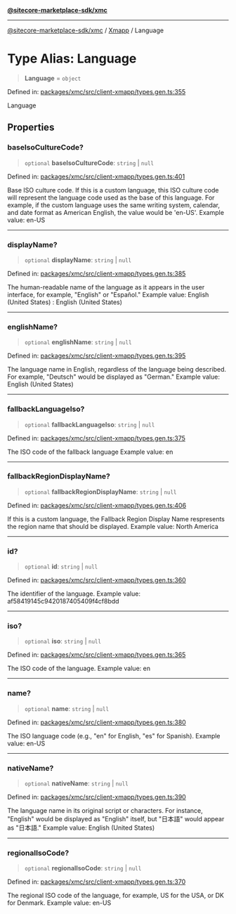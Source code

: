 [**@sitecore-marketplace-sdk/xmc**](../../../../README.md)

***

[@sitecore-marketplace-sdk/xmc](../../../../README.md) / [Xmapp](../README.md) / Language

# Type Alias: Language

> **Language** = `object`

Defined in: [packages/xmc/src/client-xmapp/types.gen.ts:355](https://github.com/Sitecore/marketplace-sdk/blob/main/packages/xmc/src/client-xmapp/types.gen.ts#L355)

Language

## Properties

### baseIsoCultureCode?

> `optional` **baseIsoCultureCode**: `string` \| `null`

Defined in: [packages/xmc/src/client-xmapp/types.gen.ts:401](https://github.com/Sitecore/marketplace-sdk/blob/main/packages/xmc/src/client-xmapp/types.gen.ts#L401)

Base ISO culture code. If this is a custom language, this ISO culture code will represent the language code used as the base of this language.
For example, if the custom language uses the same writing system, calendar, and date format as American English, the value would be 'en-US'.
Example value: en-US

***

### displayName?

> `optional` **displayName**: `string` \| `null`

Defined in: [packages/xmc/src/client-xmapp/types.gen.ts:385](https://github.com/Sitecore/marketplace-sdk/blob/main/packages/xmc/src/client-xmapp/types.gen.ts#L385)

The human-readable name of the language as it appears in the user interface, for example, "English" or "Español."
Example value: English (United States) : English (United States)

***

### englishName?

> `optional` **englishName**: `string` \| `null`

Defined in: [packages/xmc/src/client-xmapp/types.gen.ts:395](https://github.com/Sitecore/marketplace-sdk/blob/main/packages/xmc/src/client-xmapp/types.gen.ts#L395)

The language name in English, regardless of the language being described. For example, "Deutsch" would be displayed as "German."
Example value: English (United States)

***

### fallbackLanguageIso?

> `optional` **fallbackLanguageIso**: `string` \| `null`

Defined in: [packages/xmc/src/client-xmapp/types.gen.ts:375](https://github.com/Sitecore/marketplace-sdk/blob/main/packages/xmc/src/client-xmapp/types.gen.ts#L375)

The ISO code of the fallback language
Example value: en

***

### fallbackRegionDisplayName?

> `optional` **fallbackRegionDisplayName**: `string` \| `null`

Defined in: [packages/xmc/src/client-xmapp/types.gen.ts:406](https://github.com/Sitecore/marketplace-sdk/blob/main/packages/xmc/src/client-xmapp/types.gen.ts#L406)

If this is a custom language, the Fallback Region Display Name respresents the region name that should be displayed.
Example value: North America

***

### id?

> `optional` **id**: `string` \| `null`

Defined in: [packages/xmc/src/client-xmapp/types.gen.ts:360](https://github.com/Sitecore/marketplace-sdk/blob/main/packages/xmc/src/client-xmapp/types.gen.ts#L360)

The identifier of the language.
Example value: af58419145c9420187405409f4cf8bdd

***

### iso?

> `optional` **iso**: `string` \| `null`

Defined in: [packages/xmc/src/client-xmapp/types.gen.ts:365](https://github.com/Sitecore/marketplace-sdk/blob/main/packages/xmc/src/client-xmapp/types.gen.ts#L365)

The ISO code of the language.
Example value: en

***

### name?

> `optional` **name**: `string` \| `null`

Defined in: [packages/xmc/src/client-xmapp/types.gen.ts:380](https://github.com/Sitecore/marketplace-sdk/blob/main/packages/xmc/src/client-xmapp/types.gen.ts#L380)

The ISO language code (e.g., "en" for English, "es" for Spanish).
Example value: en-US

***

### nativeName?

> `optional` **nativeName**: `string` \| `null`

Defined in: [packages/xmc/src/client-xmapp/types.gen.ts:390](https://github.com/Sitecore/marketplace-sdk/blob/main/packages/xmc/src/client-xmapp/types.gen.ts#L390)

The language name in its original script or characters. For instance, "English" would be displayed as "English" itself, but "日本語" would appear as "日本語."
Example value: English (United States)

***

### regionalIsoCode?

> `optional` **regionalIsoCode**: `string` \| `null`

Defined in: [packages/xmc/src/client-xmapp/types.gen.ts:370](https://github.com/Sitecore/marketplace-sdk/blob/main/packages/xmc/src/client-xmapp/types.gen.ts#L370)

The regional ISO code of the language, for example, US for the USA, or DK for Denmark.
Example value: en-US

